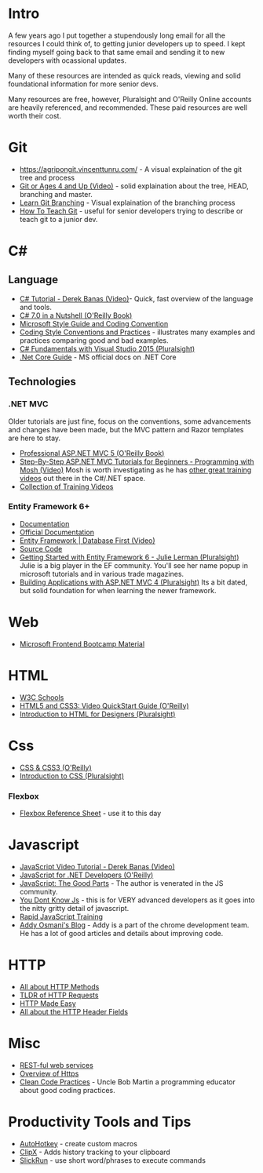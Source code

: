 # Intro
A few years ago I put together a stupendously long email for all the resources I could think of, to getting junior developers up to speed.
I kept finding myself going back to that same email and sending it to new developers with ocassional updates. 

Many of these resources are intended as quick reads, viewing and solid foundational information for more senior devs. 

Many resources are free, however, Pluralsight and O'Reilly Online accounts are heavily referenced, and recommended. These paid resources are well worth their cost. 


# Git 

* https://agripongit.vincenttunru.com/ - A visual explaination of the git tree and process
* [Git or Ages 4 and Up (Video)](https://www.youtube.com/watch?v=1ffBJ4sVUb4) - solid explaination about the tree, HEAD, branching and master. 
* [Learn Git Branching](https://learngitbranching.js.org/) - Visual explaination of the branching process
* [How To Teach Git](https://rachelcarmena.github.io/2018/12/12/how-to-teach-git.html) - useful for senior developers trying to describe or teach git to a junior dev.

# C#
## Language

* [C# Tutorial - Derek Banas (Video)](https://www.youtube.com/watch?v=lisiwUZJXqQ)- Quick, fast overview of the language and tools. 
* [C# 7.0 in a Nutshell (O'Reilly Book)](https://www.safaribooksonline.com/library/view/c-70-in/9781491987643/)  
* [Microsoft Style Guide and Coding Convention](https://docs.microsoft.com/en-us/dotnet/csharp/programming-guide/inside-a-program/coding-conventions)
* [Coding Style Conventions and Practices](https://github.com/thangchung/clean-code-dotnet) - illustrates many examples and practices comparing good and bad examples. 
* [C# Fundamentals with Visual Studio 2015 (Pluralsight)](https://app.pluralsight.com/library/courses/c-sharp-fundamentals-with-visual-studio-2015/table-of-contents)
* [.Net Core Guide](https://docs.microsoft.com/en-us/dotnet/core/) - MS official docs on .NET Core

## Technologies

### .NET MVC 

Older tutorials are just fine, focus on the conventions, some advancements and changes have been made, but the MVC pattern and Razor templates are here to stay. 
* [Professional ASP.NET MVC 5 (O'Reilly Book)](https://www.safaribooksonline.com/library/view/professional-aspnet-mvc/9781118794760/)
* [Step-By-Step ASP.NET MVC Tutorials for Beginners - Programming with Mosh (Video)](https://www.youtube.com/watch?v=E7Voso411Vs) Mosh is worth investigating as he has [other great training videos](https://app.pluralsight.com/library/courses/full-stack-dot-net-developer-fundamentals/table-of-contents) out there in the C#/.NET space. 
* [Collection of Training Videos](https://www.youtube.com/playlist?list=PL33C9E91F8CDD2BF7) 


### Entity Framework 6+ 

* [Documentation](http://www.entityframeworktutorial.net/)
* [Official Documentation](https://msdn.microsoft.com/en-us/data/ee712907)
* [Entity Framework | Database First (Video)](https://www.youtube.com/watch?v=K4x6eoG7hwY&list=PL3Q5eEb3qAohKM1A2cc8diEucYy4jQ4IY)
* [Source Code](https://github.com/aspnet/EntityFramework6)
* [Getting Started with Entity Framework 6 - Julie Lerman (Pluralsight)](https://app.pluralsight.com/library/courses/entity-framework-6-getting-started/table-of-contents) Julie is a big player in the EF community. You'll  see her name popup in microsoft tutorials and in various trade magazines. 
* [Building Applications with ASP.NET MVC 4 (Pluralsight)](https://app.pluralsight.com/library/courses/mvc4-building/table-of-contents) Its a bit dated, but solid foundation for when learning the newer framework. 


# Web
* [Microsoft Frontend Bootcamp Material](https://github.com/Microsoft/frontend-bootcamp)

# HTML
* [W3C Schools](http://www.w3schools.com/html/html_intro.asp)
* [HTML5 and CSS3: Video QuickStart Guide (O'Reilly)](https://www.safaribooksonline.com/videos/html5-and-css3/9780132996501)
* [Introduction to HTML for Designers (Pluralsight)](https://app.pluralsight.com/library/courses/introduction-to-html-1751/table-of-contents)

# Css

* [CSS & CSS3 (O'Reilly)](https://www.safaribooksonline.com/library/view/css-css3/9780071850216/)
* [Introduction to CSS (Pluralsight)](https://app.pluralsight.com/library/courses/css-intro/table-of-contents)

### Flexbox

* [Flexbox Reference Sheet](https://css-tricks.com/snippets/css/a-guide-to-flexbox/) - use it to this day

# Javascript

* [JavaScript Video Tutorial - Derek Banas (Video)](https://www.youtube.com/watch?v=_cLvpJY2deo)
* [JavaScript for .NET Developers (O'Reilly)](https://www.safaribooksonline.com/library/view/javascript-for-net/9781785886461/)
* [JavaScript: The Good Parts](https://www.safaribooksonline.com/library/view/javascript-the-good/9780596517748/) - The author is venerated in the JS community.
* [You Dont Know Js](https://github.com/getify/You-Dont-Know-JS) - this is for VERY advanced developers as it goes into the nitty gritty detail of javascript.
* [Rapid JavaScript Training](https://app.pluralsight.com/library/courses/rapid-javascript-training/table-of-contents)
* [Addy Osmani's Blog](https://addyosmani.com/blog/) - Addy is a part of the chrome development team. He has a lot of good articles and details about improving code. 

# HTTP
* [All about HTTP Methods](http://www.w3schools.com/tags/ref_httpmethods.asp)
* [TLDR of HTTP Requests](https://www.quora.com/What-does-an-HTTP-request-looks-like)
* [HTTP Made Easy](https://www.jmarshall.com/easy/http/)
* [All about the HTTP Header Fields](https://en.wikipedia.org/wiki/List_of_HTTP_header_fields)

# Misc

* [REST-ful web services](http://www.tutorialspoint.com/restful/restful_introduction.htm)
* [Overview of Https](https://www.instantssl.com/https-tutorials/what-is-https.html)
* [Clean Code Practices](https://www.youtube.com/watch?v=7EmboKQH8lM&list=PLmmYSbUCWJ4x1GO839azG_BBw8rkh-zOj) - Uncle Bob Martin a programming educator about good coding practices. 

# Productivity Tools and Tips

* [AutoHotkey](https://www.autohotkey.com/) - create custom macros 
* [ClipX](https://bluemars.org/clipx/) - Adds history tracking to your clipboard
* [SlickRun](https://bayden.com/slickrun/) - use short word/phrases to execute commands
